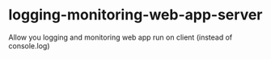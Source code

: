 # logging-monitoring-web-app-server
Allow you logging and monitoring web app run on client (instead of console.log)
